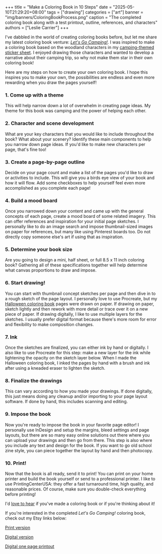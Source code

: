 +++
title = "Make a Coloring Book in 10 Steps"
date = "2025-05-10T21:29:20+08:00"
tags = ["drawing"]
categories = ["art"]
banner = "img/banners/ColoringBookProcess.png"
caption = "The completed coloring book along with a test printout, outline, references, and characters"
authors = ["Leslie Carrier"]
+++

I've dabbled in the world of creating coloring books before, but let me share my latest coloring book venture: [*Let's Go Camping!*](https://happyhannahartshop.etsy.com/listing/4295177402/camping-coloring-activity-book-for). I was inspired to make a coloring book based on the woodland characters in my [camping-themed sticker sheet](https://happyhannahartshop.etsy.com/listing/1824838033/stationery-planner-sticker-sheet). I enjoyed drawing those characters and wanted to develop a narrative about their camping trip, so why not make them star in their own coloring book!

Here are my steps on how to create your own coloring book. I hope this inspires you to make your own, the possibilities are endless and even more rewarding when you draw the pages yourself!

### 1. Come up with a theme
This will help narrow down a lot of overwhelm in creating page ideas. My theme for this book was camping and the power of helping each other.

### 2. Character and scene development
What are your key characters that you would like to include throughout the book? What about your scenery? Identify these main components to help you narrow down page ideas. If you'd like to make new characters per page, that's fine too!

### 3. Create a page-by-page outline
Decide on your page count and make a list of the pages you'd like to draw or activities to include. This will give you a birds eye view of your book and how it will flow. Add some checkboxes to help yourself feel even more accomplished as you complete each page!

### 4. Build a mood board
Once you narrowed down your content and came up with the general concepts of each page, create a mood board of some related imagery. This can offer references and inspiration for your initial page sketches. I personally like to do an image search and impose thumbnail-sized images on paper for references, but many like using Pinterest boards too. Do not directly copy someone else's art if using that as inspiration.

### 5. Determine your book size
Are you going to design a mini, half sheet, or full 8.5 x 11 inch coloring book? Gathering all of these specifications together will help determine what canvas proportions to draw and impose.

### 6. Start drawing!
You can start with thumbnail concept sketches per page and then dive in to a rough sketch of the page layout. I personally love to use Procreate, but my [Halloween coloring book](https://happyhannahartshop.etsy.com/listing/884370649/halloween-and-fall-coloring-activity) pages were drawn on paper. If drawing on paper, sketch lightly and then rework with more detail or trace over it on a new piece of paper. If drawing digitally, I like to use multiple layers for the sketches. I usually prefer digital format because there's more room for error and flexibility to make composition changes.

### 7. Ink
Once the sketches are finalized, you can either ink by hand or digitally. I also like to use Procreate for this step: make a new layer for the ink while lightening the opacity on the sketch layer below. When I made the Halloween coloring book, I inked the pages by hand with a brush and ink after using a kneaded eraser to lighten the sketch.

### 8. Finalize the drawings
This can vary according to how you made your drawings. If done digitally, this just means doing any cleanup and/or importing to your page layout software. If done by hand, this includes scanning and editing.

### 9. Impose the book
Now you're ready to impose the book in your favorite page editor! I personally use InDesign and setup the margins, bleed settings and page layouts, but there are so many easy online solutions out there where you can upload your drawings and then go from there. This step is also where you include any text and design for the book. If you want to go old school zine style, you can piece together the layout by hand and then photocopy.

### 10. Print!
Now that the book is all ready, send it to print! You can print on your home printer and build the book yourself or send to a professional printer. I like to use PrintingCenterUSA: they offer a fast turnaround time, high quality, and reasonable prices. Of course, make sure you double-check everything before printing!

I'd [love to hear](https://www.instagram.com/happyhannahartshop/) if you've made a coloring book or if you're thinking about it!

If you're interested in the completed *Let's Go Camping!* coloring book, check out my Etsy links below:

[Print version](https://happyhannahartshop.etsy.com/listing/4295177402/camping-coloring-activity-book-for)

[Digital version](https://happyhannahartshop.etsy.com/listing/4302718066/print-at-home-camping-coloring-book-for)

[Digital one page printout](https://happyhannahartshop.etsy.com/listing/4296154594/print-at-home-camping-coloring-page-for)